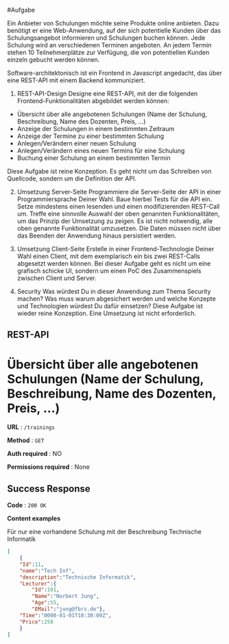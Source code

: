 #Aufgabe

Ein Anbieter von Schulungen möchte seine Produkte online anbieten. Dazu benötigt er eine Web-Anwendung, auf der sich potentielle Kunden über das Schulungsangebot informieren und Schulungen buchen können. Jede Schulung wird an verschiedenen Terminen angeboten. An jedem Termin stehen 10 Teilnehmerplätze zur Verfügung, die von potentiellen Kunden einzeln gebucht werden können.

Software-architektonisch ist ein Frontend in Javascript angedacht, das über eine REST-API mit einem Backend kommuniziert.

1. REST-API-Design
Designe eine REST-API, mit der die folgenden Frontend-Funktionalitäten abgebildet werden können:
* Übersicht über alle angebotenen Schulungen (Name der Schulung, Beschreibung, Name des Dozenten, Preis, ...)
* Anzeige der Schulungen in einem bestimmten Zeitraum
* Anzeige der Termine zu einer bestimmten Schulung
* Anlegen/Verändern einer neuen Schulung
* Anlegen/Verändern eines neuen Termins für eine Schulung
* Buchung einer Schulung an einem bestimmten Termin

Diese Aufgabe ist reine Konzeption. Es geht nicht um das Schreiben von Quellcode, sondern um die Definition der API.

2. Umsetzung Server-Seite
Programmiere die Server-Seite der API in einer Programmiersprache Deiner Wahl. Baue hierbei Tests für die API ein. Setze mindestens einen lesenden und einen modifizierenden REST-Call um. Treffe eine sinnvolle Auswahl der oben genannten Funktionalitäten, um das Prinzip der Umsetzung zu zeigen. Es ist nicht notwendig, alle oben genannte Funktionalität umzusetzen. Die Daten müssen nicht über das Beenden der Anwendung hinaus persistiert werden.

3. Umsetzung Client-Seite
Erstelle in einer Frontend-Technologie Deiner Wahl einen Client, mit dem exemplarisch ein bis zwei REST-Calls abgesetzt werden können. Bei dieser Aufgabe geht es nicht um eine grafisch schicke UI, sondern um einen PoC des Zusammenspiels zwischen Client und Server.

4. Security
Was würdest Du in dieser Anwendung zum Thema Security machen? Was muss warum abgesichert werden und welche Konzepte und Technologien würdest Du dafür einsetzen?
Diese Aufgabe ist wieder reine Konzeption. Eine Umsetzung ist nicht erforderlich.


## REST-API

# Übersicht über alle angebotenen Schulungen (Name der Schulung, Beschreibung, Name des Dozenten, Preis, ...)

**URL** : `/trainings`

**Method** : `GET`

**Auth required** : NO

**Permissions required** : None

## Success Response

**Code** : `200 OK`

**Content examples**

Für nur eine vorhandene Schulung mit der Beschreibung Technische Informatik
```json
[
    {
    "Id":11,
    "name":"Tech Inf",
    "description":"Technische Informatik",
    "Lecturer":{
        "Id":101,
        "Name":"Norbert Jung",
        "Age":55,
        "EMail":"jung@fbrs.de"},
    "Time":"0000-01-01T10:30:00Z",
    "Price":250
    }
]
```
